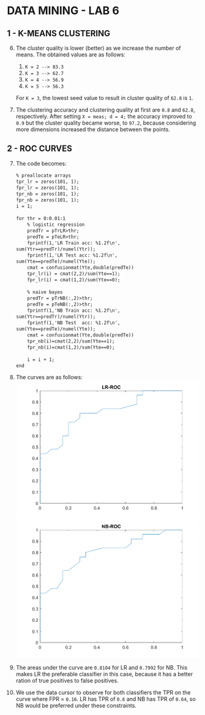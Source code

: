 # DATA MINING - LAB 6

## 1 - K-MEANS CLUSTERING
6.  The cluster quality is lower (better) as we increase the number of means.
    The obtained values are as follows:
    1.  `K = 2 --> 83.3`
    2.  `K = 3 --> 62.7`
    3.  `K = 4 --> 56.9`
    4.  `K = 5 --> 56.3`

    For `K = 3`, the lowest seed value to result in cluster quality of `62.8`
    is `1`.
7.  The clustering accuracy and clustering quality at first are `0.8` and
    `62.8`, respectively. After setting `X = meas; d = 4;` the accuracy
    improved to `0.9` but the cluster quality became worse, to `97.2`, because
    considering more dimensions increased the distance between the points.


## 2 - ROC CURVES
7.  The code becomes:

    ```
    % preallocate arrays
    tpr_lr = zeros(101, 1);
    fpr_lr = zeros(101, 1);
    tpr_nb = zeros(101, 1);
    fpr_nb = zeros(101, 1);
    i = 1;

    for thr = 0:0.01:1
        % logistic regression
        predTr = pTrLR>thr;
        predTe = pTeLR>thr;
        fprintf(1,'LR Train acc: %1.2f\n', sum(Ytr==predTr)/numel(Ytr));
        fprintf(1,'LR Test acc: %1.2f\n',  sum(Yte==predTe)/numel(Yte));
        cmat = confusionmat(Yte,double(predTe))
        tpr_lr(i) = cmat(2,2)/sum(Yte==1);
        fpr_lr(i) = cmat(1,2)/sum(Yte==0);

        % naive bayes
        predTr = pTrNB(:,2)>thr;
        predTe = pTeNB(:,2)>thr;
        fprintf(1,'NB Train acc: %1.2f\n', sum(Ytr==predTr)/numel(Ytr));
        fprintf(1,'NB Test  acc: %1.2f\n', sum(Yte==predTe)/numel(Yte));
        cmat = confusionmat(Yte,double(predTe))
        tpr_nb(i)=cmat(2,2)/sum(Yte==1);
        fpr_nb(i)=cmat(1,2)/sum(Yte==0);

        i = i + 1;
    end
    ```
8.  The curves are as follows:
    ![LR ROC](./images/lr_roc.png)
    ![NB ROC](./images/nb_roc.png)
9.  The areas under the curve are `0.8104` for LR and `0.7992` for NB. This
    makes LR the preferable classifier in this case, because it has a better
    ration of true positives to false positives.
10. We use the data cursor to observe for both classifiers the TPR on the curve
    where FPR = `0.16`. LR has TPR of `0.6` and NB has TPR of `0.64`, so NB
    would be preferred under these constraints.
